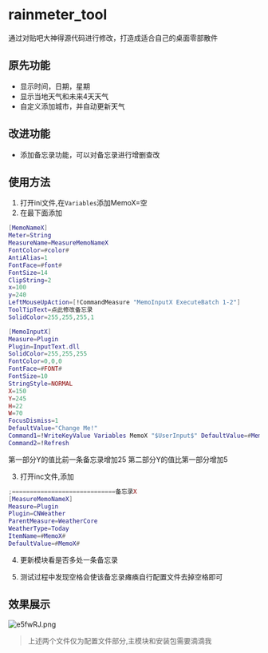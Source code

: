 # rainmeter_tool

通过对贴吧大神得源代码进行修改，打造成适合自己的桌面零部散件

## 原先功能

- 显示时间，日期，星期
- 显示当地天气和未来4天天气
- 自定义添加城市，并自动更新天气
  
## 改进功能

- 添加备忘录功能，可以对备忘录进行增删查改

## 使用方法

1. 打开ini文件,在`Variables`添加MemoX=空
2. 在最下面添加

```lua
[MemoNameX]
Meter=String
MeasureName=MeasureMemoNameX
FontColor=#color#
AntiAlias=1
FontFace=#font#
FontSize=14
ClipString=2
x=100
y=240
LeftMouseUpAction=[!CommandMeasure "MemoInputX ExecuteBatch 1-2"]
ToolTipText=点此修改备忘录
SolidColor=255,255,255,1

[MemoInputX]
Measure=Plugin
Plugin=InputText.dll
SolidColor=255,255,255
FontColor=0,0,0
FontFace=#FONT#
FontSize=10
StringStyle=NORMAL
X=150
Y=245
H=22
W=70
FocusDismiss=1
DefaultValue="Change Me!"
Command1=!WriteKeyValue Variables MemoX "$UserInput$" DefaultValue=#MemoX#
Command2=!Refresh
```

第一部分Y的值比前一条备忘录增加25
第二部分Y的值比第一部分增加5

3. 打开inc文件,添加

```lua
;=============================备忘录X
[MeasureMemoNameX]
Measure=Plugin
Plugin=CNWeather
ParentMeasure=WeatherCore
WeatherType=Today
ItemName=#MemoX#
DefaultValue=#MemoX#
```

4. 更新模块看是否多处一条备忘录

5. 测试过程中发现空格会使该备忘录瘫痪自行配置文件去掉空格即可

## 效果展示

![e5fwRJ.png](https://s2.ax1x.com/2019/08/07/e5fwRJ.png)

>上述两个文件仅为配置文件部分,主模块和安装包需要滴滴我
